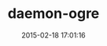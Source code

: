 ---
layout: post
title:  "daemon-ogre"
repo:   "adamluzsi/daemon-ogre"
date:   2015-02-18 17:01:16
gemurl: http://github.com/adamluzsi/daemon-ogre
---
